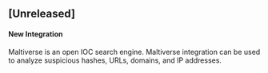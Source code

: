 ## [Unreleased]
#### New Integration
Maltiverse is an open IOC search engine. Maltiverse integration can be used to analyze suspicious hashes, URLs, domains, and IP addresses.
 
 